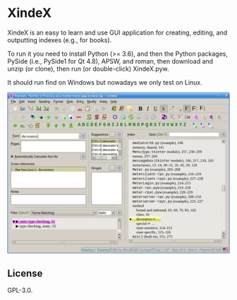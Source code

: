 # XindeX

XindeX is an easy to learn and use GUI application for creating, editing,
and outputting indexes (e.g., for books).

To run it you need to install Python (>= 3.6), and then the Python packages,
PySide (i.e., PySide1 for Qt 4.8), APSW, and roman, then download and unzip
(or clone), then run (or double-click) XindeX.pyw.

It should run find on Windows but nowadays we only test on Linux.

![Screenshot](screenshot.png)

## License

GPL-3.0.
